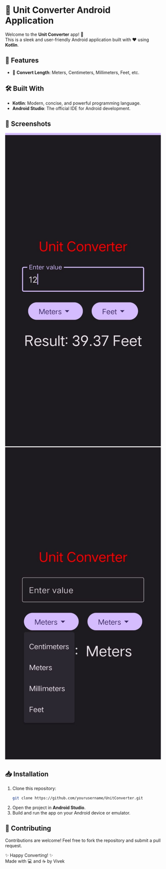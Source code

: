 # 📏 Unit Converter Android Application

Welcome to the **Unit Converter** app! 🎉  
This is a sleek and user-friendly Android application built with ❤️ using **Kotlin**.  

## 🚀 Features
- 📏 **Convert Length**: Meters, Centimeters, Millimeters, Feet, etc.

## 🛠️ Built With
- **Kotlin**: Modern, concise, and powerful programming language.
- **Android Studio**: The official IDE for Android development.

## 📸 Screenshots
![image alt](https://github.com/Vivek-736/UnitConverter/blob/0f9c709fd4ae7a5822c329233ff8d3cd3bdab87d/screenshot2.jpg)
![image alt](https://github.com/Vivek-736/UnitConverter/blob/0f9c709fd4ae7a5822c329233ff8d3cd3bdab87d/screenshot1.jpg)

## 📥 Installation
1. Clone this repository:  
    ```bash
    git clone https://github.com/yourusername/UnitConverter.git
    ```
2. Open the project in **Android Studio**.
3. Build and run the app on your Android device or emulator.

## 🤝 Contributing
Contributions are welcome! Feel free to fork the repository and submit a pull request.  

✨ Happy Converting! ✨  
Made with 💻 and ☕ by Vivek
